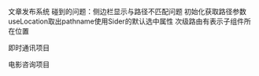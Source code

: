 文章发布系统
碰到的问题：侧边栏显示与路径不匹配问题 初始化获取路径参数 useLocation取出pathname使用Sider的默认选中属性
次级路由有<Outlet/>表示子组件所在位置 

即时通讯项目

电影咨询项目
